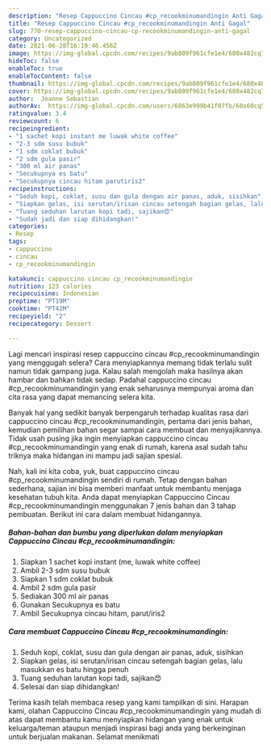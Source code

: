 ```yaml
---
description: "Resep Cappuccino Cincau #cp_recookminumandingin Anti Gagal"
title: "Resep Cappuccino Cincau #cp_recookminumandingin Anti Gagal"
slug: 770-resep-cappuccino-cincau-cp-recookminumandingin-anti-gagal
category: Uncategorized
date: 2021-06-28T16:19:46.456Z
image: https://img-global.cpcdn.com/recipes/9ab809f961cfe1e4/680x482cq70/cappuccino-cincau-cp_recookminumandingin-foto-resep-utama.jpg
hideToc: false
enableToc: true
enableTocContent: false
thumbnail: https://img-global.cpcdn.com/recipes/9ab809f961cfe1e4/680x482cq70/cappuccino-cincau-cp_recookminumandingin-foto-resep-utama.jpg
cover: https://img-global.cpcdn.com/recipes/9ab809f961cfe1e4/680x482cq70/cappuccino-cincau-cp_recookminumandingin-foto-resep-utama.jpg
author:  Joanne Sebastian
authorAv:  https://img-global.cpcdn.com/users/6863e999b41f07fb/60x60cq50/avatar.jpg
ratingvalue: 3.4
reviewcount: 6
recipeingredient:
- "1 sachet kopi instant me luwak white coffee"
- "2-3 sdm susu bubuk"
- "1 sdm coklat bubuk"
- "2 sdm gula pasir"
- "300 ml air panas"
- "Secukupnya es batu"
- "Secukupnya cincau hitam parutiris2"
recipeinstructions:
- "Seduh kopi, coklat, susu dan gula dengan air panas, aduk, sisihkan"
- "Siapkan gelas, isi serutan/irisan cincau setengah bagian gelas, lalu masukkan es batu hingga penuh"
- "Tuang seduhan larutan kopi tadi, sajikan😍"
- "Sudah jadi dan siap dihidangkan!"
categories:
- Resep
tags:
- cappuccino
- cincau
- cp_recookminumandingin

katakunci: cappuccino cincau cp_recookminumandingin 
nutrition: 123 calories
recipecuisine: Indonesian
preptime: "PT19M"
cooktime: "PT42M"
recipeyield: "2"
recipecategory: Dessert

---
```



Lagi mencari inspirasi resep cappuccino cincau #cp_recookminumandingin yang menggugah selera? Cara menyiapkannya memang tidak terlalu sulit namun tidak gampang juga. Kalau salah mengolah maka hasilnya akan hambar dan bahkan tidak sedap. Padahal cappuccino cincau #cp_recookminumandingin yang enak seharusnya mempunyai aroma dan cita rasa yang dapat memancing selera kita.




Banyak hal yang sedikit banyak berpengaruh terhadap kualitas rasa dari cappuccino cincau #cp_recookminumandingin, pertama dari jenis bahan, kemudian pemilihan bahan segar sampai cara membuat dan menyajikannya. Tidak usah pusing jika ingin menyiapkan cappuccino cincau #cp_recookminumandingin yang enak di rumah, karena asal sudah tahu triknya maka hidangan ini mampu jadi sajian spesial.


Nah, kali ini kita coba, yuk, buat cappuccino cincau #cp_recookminumandingin sendiri di rumah. Tetap dengan bahan sederhana, sajian ini bisa memberi manfaat untuk membantu menjaga kesehatan tubuh kita. Anda dapat menyiapkan Cappuccino Cincau #cp_recookminumandingin menggunakan 7 jenis bahan dan 3 tahap pembuatan. Berikut ini cara dalam membuat hidangannya.

<!--inarticleads1-->

##### Bahan-bahan dan bumbu yang diperlukan dalam menyiapkan Cappuccino Cincau #cp_recookminumandingin:

1. Siapkan 1 sachet kopi instant (me, luwak white coffee)
1. Ambil 2-3 sdm susu bubuk
1. Siapkan 1 sdm coklat bubuk
1. Ambil 2 sdm gula pasir
1. Sediakan 300 ml air panas
1. Gunakan Secukupnya es batu
1. Ambil Secukupnya cincau hitam, parut/iris2




<!--inarticleads2-->

##### Cara membuat Cappuccino Cincau #cp_recookminumandingin:

1. Seduh kopi, coklat, susu dan gula dengan air panas, aduk, sisihkan
1. Siapkan gelas, isi serutan/irisan cincau setengah bagian gelas, lalu masukkan es batu hingga penuh
1. Tuang seduhan larutan kopi tadi, sajikan😍
1. Selesai dan siap dihidangkan!



Terima kasih telah membaca resep yang kami tampilkan di sini. Harapan kami, olahan Cappuccino Cincau #cp_recookminumandingin yang mudah di atas dapat membantu kamu menyiapkan hidangan yang enak untuk keluarga/teman ataupun menjadi inspirasi bagi anda yang berkeinginan untuk berjualan makanan. Selamat menikmati
